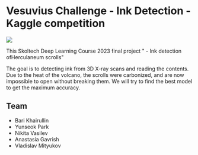 #  Vesuvius Challenge - Ink Detection - Kaggle competition
![](https://img.shields.io/badge/Kaggle-035a7d?style=for-the-badge&logo=kaggle&logoColor=white)

This Skoltech Deep Learning Course 2023 final project " - Ink detection ofHerculaneum scrolls"

The goal is to detecting ink from 3D X-ray scans and reading the contents.
Due to the heat of the volcano, the scrolls were carbonized, and are now impossible to open without breaking them.
We will try to find the best model to get the maximum accuracy.

## Team

+ Bari Khairullin
+ Yunseok Park
+ Nikita Vasilev
+ Anastasia Gavrish
+ Vladislav Mityukov
